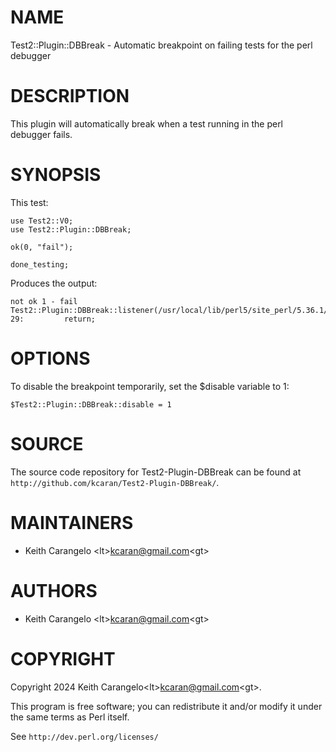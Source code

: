 # NAME

Test2::Plugin::DBBreak - Automatic breakpoint on failing tests for the perl debugger

# DESCRIPTION

This plugin will automatically break when a test running in the perl
debugger fails.

# SYNOPSIS

This test:

    use Test2::V0;
    use Test2::Plugin::DBBreak;

    ok(0, "fail");

    done_testing;

Produces the output:

    not ok 1 - fail
    Test2::Plugin::DBBreak::listener(/usr/local/lib/perl5/site_perl/5.36.1/Test2/Plugin/DBBreak.pm:29):
    29:         return;

# OPTIONS

To disable the breakpoint temporarily, set the $disable variable to 1:

    $Test2::Plugin::DBBreak::disable = 1

# SOURCE

The source code repository for Test2-Plugin-DBBreak can be found at
`http://github.com/kcaran/Test2-Plugin-DBBreak/`.

# MAINTAINERS

- Keith Carangelo &lt;lt>kcaran@gmail.com&lt;gt>

# AUTHORS

- Keith Carangelo &lt;lt>kcaran@gmail.com&lt;gt>

# COPYRIGHT

Copyright 2024 Keith Carangelo&lt;lt>kcaran@gmail.com&lt;gt>.

This program is free software; you can redistribute it and/or
modify it under the same terms as Perl itself.

See `http://dev.perl.org/licenses/`
